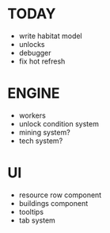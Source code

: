 # TODAY
- write habitat model
- unlocks
- debugger
- fix hot refresh
# ENGINE
- workers
- unlock condition system
- mining system?
- tech system?

# UI
- resource row component
- buildings component
- tooltips
- tab system
